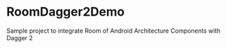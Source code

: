 # RoomDagger2Demo

Sample project to integrate Room of Android Architecture Components with Dagger 2
